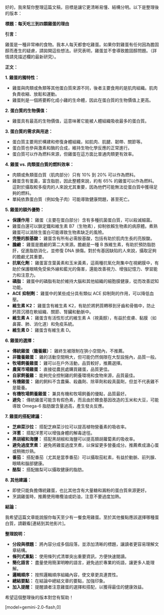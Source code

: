 好的，我來幫你整理這篇文稿，目標是讓它更清晰易懂、結構分明。以下是整理後的版本：

**標題：每天吃三到四顆雞蛋的理由**

**引言：**

雞蛋是一種非常棒的食物。我本人每天都會吃雞蛋。如果你對雞蛋有任何因為膽固醇而產生的疑慮，請拋開這些想法。研究表明，雞蛋並不會導致膽固醇問題。（詳情請見描述欄的最新研究）。

**正文：**

**1. 雞蛋的獨特性：**

*   雞蛋與肉類或魚類等其他蛋白質來源不同，後者主要食用的是肌肉組織。肌肉負責收縮、放鬆和運動。
*   雞蛋則是一個將要孵化成小雞的生命體，因此在蛋白質的生物價值上更高。

**2. 蛋白質的生物價值：**

*   雞蛋具有最高的生物價值，這意味著它能被人體組織吸收最多的蛋白質。

**3. 蛋白質的需求與用途：**

*   蛋白質主要用於構建和修復身體組織，如肌肉、肌腱、韌帶、關節等。
*   蛋白質也參與激素和酶的合成，維持生物化學反應的正常進行。
*   蛋白質可以作為燃料來源，但雞蛋在這方面比普通肉類更有效率。

**4. 雞蛋 vs. 肉類蛋白質的燃料效率：**

*   肉類或魚類蛋白質（肌肉部分）只有 10% 到 20% 可以作為燃料。
*   雞蛋含有蛋黃，富含脂肪，因此整體來說，約有 65% 的雞蛋可以作為燃料。這對於攝取較多瘦肉的人來說尤其重要，因為他們可能無法從蛋白質中獲得足夠的燃料。
*   單純依靠蛋白質（例如兔子肉）可能導致健康問題，甚至死亡。

**5. 雞蛋的額外優勢：**

*   **保護作用：** 雞蛋（主要在蛋白部分）含有多種抗菌蛋白質，可以殺滅細菌。
*   雞蛋白還可以鎖定鐵和維生素 B7（生物素），抑制依賴生物素的病原體。煮熟雞蛋可以消除生蛋白可能導致生物素缺乏的風險。
*   **完整的胺基酸：** 雞蛋含有所有必需胺基酸，包括有助於肌肉生長的亮胺酸。
*   **膽鹼：** 雞蛋是膽鹼的第二大來源。膽鹼是一種 B 族維生素，有助於預防脂肪肝，促進脂肪消化，並修復 DNA 損傷。對於有基因缺陷的人來說，攝取足夠的膽鹼尤其重要。
*   **抗氧化劑：** 雞蛋富含葉黃素和玉米黃素，這兩種抗氧化劑集中在視網膜中，有助於保護眼睛免受紫外線和藍光的傷害，還能改善視力、增強記憶力、學習能力和注意力。
*   **磷脂：** 雞蛋中的磷脂有助於維持大腦和其他組織的細胞膜健康，從而改善認知功能。
*   **ACE 抑制劑：** 雞蛋中的某些成分具有類似 ACE 抑制劑的作用，可以降低血壓。
*   **維生素 K2：** 雞蛋含有維生素 K2，有助於將鈣質轉移到牙齒和骨骼中，防止鈣質沉積在軟組織、關節、腎臟和動脈中。
*   **維生素 A：** 雞蛋含有活性形式的維生素 A（視黃醇），有益於皮膚、黏膜（如鼻竇、肺、消化道）和免疫系統。
*   **維生素 D：** 雞蛋含有維生素 D。

**6. 雞蛋的選擇：**

*   **傳統雞蛋（籠養雞）：** 雞終生被限制在狹小空間內，不推薦。
*   **非籠養雞蛋：** 雞的活動空間稍大，但可能仍然侷限在大型設施內，品質一般。
*   **牧場飼養雞蛋：** 雞可以在戶外活動，品質較好，推薦選擇。
*   **農貿市場雞蛋：** 直接從農民處購買雞蛋，品質更佳。
*   **自家飼養雞：** 能夠完全控制雞的飼養環境和食物來源，品質最佳。
*   **有機雞蛋：** 雞的飼料不含農藥、殺蟲劑、除草劑和殺真菌劑，但並不代表雞不是籠養。
*   **有機牧場飼養雞蛋：** 兼具有機和牧場飼養的優點，品質最好。
*   **避免：** 傳統雞蛋可能含有假色素，而且由於餵食基因改造的玉米和大豆，可能導致 Omega-6 脂肪酸含量過高，產生發炎反應。

**7. 雞蛋的搭配建議：**

*   **芝麻菜沙拉：** 搭配芝麻菜沙拉可以提高植物營養素的吸收率。
*   **洋蔥：** 搭配洋蔥可以增強身體的解毒途徑。
*   **黑胡椒和海鹽：** 搭配黑胡椒和海鹽可以提高類胡蘿蔔素的吸收率。
*   **避免過度烹煮：** 避免將雞蛋過度烹煮，以保留更多營養成分。推薦煮成溏心蛋或稍微炒熟。
*   **番茄：** 搭配番茄（尤其是當季番茄）可以攝取茄紅素，有益於動脈、前列腺、眼睛和腦部健康。
*   **酪梨：** 搭配酪梨可以攝取健康的脂肪。

**8. 其他建議：**

*   即使只能負擔傳統雞蛋，也比其他含有大量糖和澱粉的蛋白質來源更好。
*   烹調雞蛋時，推薦使用橄欖油或奶油，注意不要過度加熱。

**結論：**

我希望這篇文章能說服你每天至少有一餐食用雞蛋。至於其他餐點應該選擇哪種蛋白質，請觀看[連結到其他影片]。

**整理說明：**

*   **分段與標題：** 將內容分成多個段落，並添加清晰的標題，讓讀者更容易理解文章結構。
*   **條列式重點：** 使用條列式清單突出重要資訊，方便快速閱讀。
*   **簡化語言：** 盡量使用簡潔明瞭的語言，避免過於專業的術語，讓更多人能理解。
*   **邏輯順序：** 按照邏輯順序組織內容，使文章更具連貫性。
*   **總結要點：** 在結論中總結文章的要點，加強印象。
*   **加入提醒：** 提醒讀者注意雞蛋的選擇和搭配，以獲得最佳的健康效益。

希望這個整理後的版本對您有幫助！

[model=gemini-2.0-flash,0]
